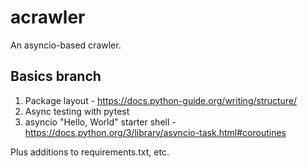 # acrawler

An asyncio-based crawler.

## Basics branch

1. Package layout - https://docs.python-guide.org/writing/structure/
2. Async testing with pytest
3. asyncio "Hello, World" starter shell - https://docs.python.org/3/library/asyncio-task.html#coroutines

Plus additions to requirements.txt, etc.

